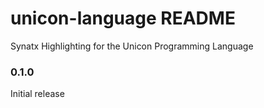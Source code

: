 # unicon-language README

Synatx Highlighting for the Unicon Programming Language

### 0.1.0

Initial release
